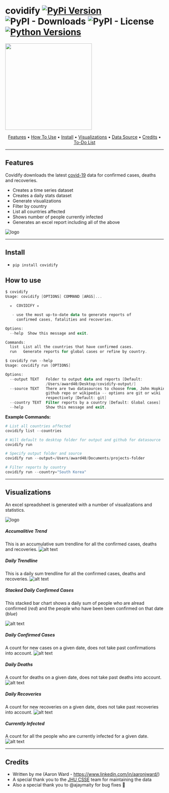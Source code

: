 # covidify  [![PyPi Version](https://img.shields.io/pypi/v/covidify.svg)](https://pypi.python.org/pypi/covidify/) ![PyPI - Downloads](https://img.shields.io/pypi/dm/covidify) ![PyPI - License](https://img.shields.io/pypi/l/covidify?color=yellow) [![Python Versions](https://img.shields.io/pypi/pyversions/yt2mp3.svg)](https://pypi.python.org/pypi/covidify/)
<!-- ![logo](./resources/cover.png "logo") -->

<img src="./resources/cover.png" height="275" align="middle"/>

<p align="center">
  <a href="#features">Features</a> •
  <a href="#how-to-use">How To Use</a> •
  <a href="#install">Install</a> •
  <a href="#visualizations">Visualizations</a> •
  <a href="https://github.com/CSSEGISandData/COVID-19">Data Source</a> •
  <a href="#credits">Credits</a> •
  <a href="https://github.com/AaronWard/covidify/projects">To-Do List</a> 
</p>
<hr>


## Features
Covidify downloads the latest [covid-19](https://www.who.int/health-topics/coronavirus) data for confirmed cases, deaths and recoveries. 
- Creates a time series dataset
- Creates a daily stats dataset 
- Generate visualizations
- Filter by country
- List all countries affected
- Shows number of people currently infected
- Generates an excel report including all of the above 

![logo](./resources/run.gif "logo")


<hr>


## Install

- ```pip install covidify```

## How to use

```powershell
$ covidify
Usage: covidify [OPTIONS] COMMAND [ARGS]...

  ☣  COVIDIFY ☣

   - use the most up-to-date data to generate reports of 
     confirmed cases, fatalities and recoveries.

Options:
  --help  Show this message and exit.

Commands:
  list  List all the countries that have confirmed cases.
  run   Generate reports for global cases or refine by country.
```

```powershell
$ covidify run --help
Usage: covidify run [OPTIONS]

Options:
  --output TEXT   Folder to output data and reports [Default:
                  /Users/award40/Desktop/covidify-output/]
  --source TEXT   There are two datasources to choose from, John Hopkins
                  github repo or wikipedia -- options are git or wiki
                  respectively [Default: git]
  --country TEXT  Filter reports by a country [Default: Global cases]
  --help          Show this message and exit.
```


**Example Commands:**

```powershell
# List all countries affected 
covidify list --countries
```

```powershell
# Will default to desktop folder for output and github for datasource
covidify run 
```


```powershell
# Specify output folder and source
covidify run --output=/Users/award40/Documents/projects-folder
```

```powershell
# Filter reports by country
covidify run --country="South Korea"
```

<hr>

## Visualizations
An excel spreadsheet is generated with a number of visualizations and statistics.

![logo](./resources/report.gif "logo")


##### Accumalitive Trend

This is an accumulative sum trendline for all the confirmed cases, deaths and recoveries.
![alt text](./reports/images/confirmed_trendline.png)

##### Daily Trendline

This is a daily sum trendline for all the confirmed cases, deaths and recoveries.
![alt text](./reports/images/new_confirmed_cases_trendline.png)

##### Stacked Daily Confirmed Cases

This stacked bar chart shows a daily sum of people who are alread confirmed (<i>red</i>) and the people who have been been confirmed on that date (<i>blue</i>)

![alt text](./reports/images/confirmed_cases_stacked_bar.png "Number of people actually with the virus for each day")


##### Daily Confirmed Cases

A count for new cases on a given date, does not take past confirmations into account. 
![alt text](./reports/images/new_confirmed_cases_bar.png)

##### Daily Deaths

A count for deaths on a given date, does not take past deaths into account. 
![alt text](./reports/images/new_deaths_bar.png)

##### Daily Recoveries

A count for new recoveries on a given date, does not take past recoveries into account. 
![alt text](./reports/images/new_recoveries_bar.png)

##### Currently Infected

A count for all the people who are currently infected for a given date.
![alt text](./reports/images/currently_infected_bar.png)


<hr>

## Credits
- Written by me (Aaron Ward  - https://www.linkedin.com/in/aaronjward/)
- A special thank you to the [JHU CSSE](https://systems.jhu.edu/) team for maintaining the data
- Also a special thank you to @ajaymaity for bug fixes 🎉